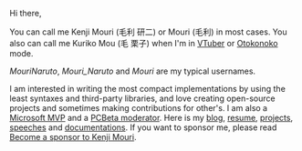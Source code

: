 ﻿Hi there,

You can call me Kenji Mouri (毛利 研二) or Mouri (毛利) in most cases. You also
can call me Kuriko Mou (毛 栗子) when I'm in [VTuber] or [Otokonoko] mode.

[VTuber]: https://en.wikipedia.org/wiki/VTuber
[Otokonoko]: https://en.wikipedia.org/wiki/Otokonoko

*MouriNaruto*, *Mouri_Naruto* and *Mouri* are my typical usernames.

I am interested in writing the most compact implementations by using the least
syntaxes and third-party libraries, and love creating open-source projects and
sometimes making contributions for other's. I am also a [Microsoft MVP] and a
[PCBeta moderator]. Here is my [blog], [resume], [projects], [speeches] and 
[documentations]. If you want to sponsor me, please read
[Become a sponsor to Kenji Mouri](Sponsor).

[Microsoft MVP]: https://mvp.microsoft.com/en-us/PublicProfile/5004706?fullName=Kenji%20Mouri
[PCBeta moderator]: https://i.pcbeta.com/home.php?mod=space&uid=3887572&do=profile
[blog]: https://mouri.moe/
[resume]: https://mouri.moe/assets/resume/resume_english.pdf
[projects]: Projects.md
[speeches]: https://github.com/MouriNaruto/Presentations
[documentations]: https://github.com/MouriNaruto/MouriDocs
